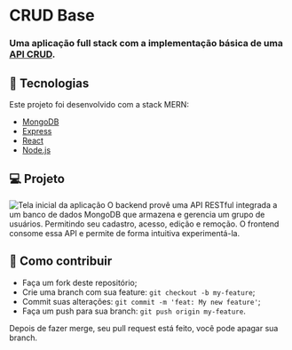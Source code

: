 # CRUD Base

### Uma aplicação full stack com a implementação básica de uma [API CRUD](https://https://pt.wikipedia.org/wiki/CRUD).

## :rocket: Tecnologias

Este projeto foi desenvolvido com a stack MERN:

- [MongoDB](https://www.mongodb.com)
- [Express](https://expressjs.com)
- [React](https://reactjs.org)
- [Node.js](https://nodejs.org)

## 💻 Projeto
![Tela inicial da aplicação](https://user-images.githubusercontent.com/19598108/88347324-da19e880-cd20-11ea-89a7-f0f26e8c6a0f.png)
O backend provê uma API RESTful integrada a um banco de dados MongoDB que armazena e gerencia um grupo de usuários. Permitindo seu cadastro, acesso, edição e remoção. O frontend consome essa API e permite de forma intuitiva experimentá-la.

## 🤔 Como contribuir

- Faça um fork deste repositório;
- Crie uma branch com sua feature: `git checkout -b my-feature`;
- Commit suas alterações: `git commit -m 'feat: My new feature'`;
- Faça um push para sua branch: `git push origin my-feature`.

Depois de fazer merge, seu pull request está feito, você pode apagar sua branch.
